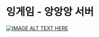 # 잉게임 - 앙앙앙 서버 

[![IMAGE ALT TEXT HERE](https://img.youtube.com/vi/YOUTUBE_VIDEO_ID_HERE/0.jpg)](https://www.youtube.com/watch?v=hxHB9VRZB4k)
